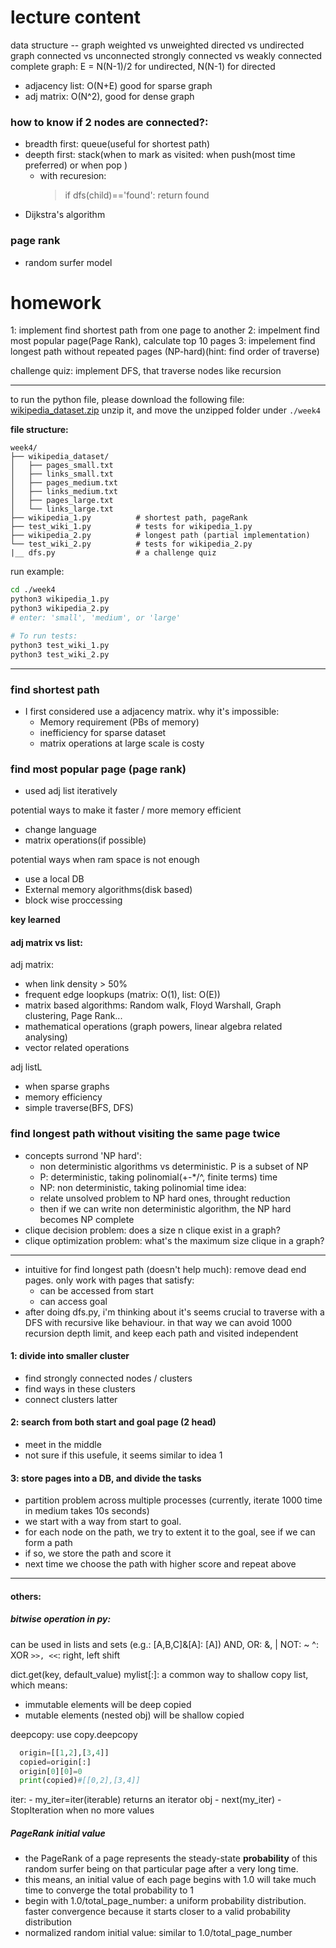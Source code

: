 # lecture content

data structure -- graph
weighted vs unweighted
directed vs undirected graph
connected vs unconnected
strongly connected vs weakly connected
complete graph: E = N(N-1)/2 for undirected, N(N-1) for directed

- adjacency list: O(N+E) good for sparse graph
- adj matrix: O(N^2), good for dense graph

### how to know if 2 nodes are connected?:

- breadth first: queue(useful for shortest path)
- deepth first: stack(when to mark as visited: when push(most time preferred) or when pop )
  - with recuresion:
    > if dfs(child)=='found': return found
- Dijkstra's algorithm

### page rank

- random surfer model

# homework

1: implement find shortest path from one page to another
2: impelment find most popular page(Page Rank), calculate top 10 pages
3: impelement find longest path without repeated pages (NP-hard)(hint: find order of traverse)

challenge quiz: implement DFS, that traverse nodes like recursion

---

to run the python file, please download the following file:
[wikipedia_dataset.zip](https://drive.google.com/file/d/1mNkmAK70JlExll9kEEHQWR08bbutce2x/view)
unzip it, and move the unzipped folder under `./week4`

**file structure:**

```
week4/
├── wikipedia_dataset/
│   ├── pages_small.txt
│   ├── links_small.txt
│   ├── pages_medium.txt
│   ├── links_medium.txt
│   ├── pages_large.txt
│   └── links_large.txt
├── wikipedia_1.py          # shortest path, pageRank
├── test_wiki_1.py          # tests for wikipedia_1.py
├── wikipedia_2.py          # longest path (partial implementation)
└── test_wiki_2.py          # tests for wikipedia_2.py
|__ dfs.py                  # a challenge quiz
```

run example:

```bash
cd ./week4
python3 wikipedia_1.py
python3 wikipedia_2.py
# enter: 'small', 'medium', or 'large'

# To run tests:
python3 test_wiki_1.py
python3 test_wiki_2.py
```

---

### find shortest path

- I first considered use a adjacency matrix. why it's impossible:
  - Memory requirement (PBs of memory)
  - inefficiency for sparse dataset
  - matrix operations at large scale is costy

### find most popular page (page rank)

- used adj list iteratively

potential ways to make it faster / more memory efficient

- change language
- matrix operations(if possible)

potential ways when ram space is not enough

- use a local DB
- External memory algorithms(disk based)
- block wise proccessing

**key learned**

#### adj matrix vs list:

adj matrix:

- when link density > 50%
- frequent edge loopkups (matrix: O(1), list: O(E))
- matrix based algorithms: Random walk, Floyd Warshall, Graph clustering, Page Rank...
- mathematical operations (graph powers, linear algebra related analysing)
- vector related operations

adj listL

- when sparse graphs
- memory efficiency
- simple traverse(BFS, DFS)

### find longest path without visiting the same page twice

- concepts surrond 'NP hard':
  - non deterministic algorithms vs deterministic. P is a subset of NP
  - P: deterministic, taking polinomial(+-\*/^, finite terms) time
  - NP: non deterministic, taking polinomial time
    idea:
  - relate unsolved problem to NP hard ones, throught reduction
  - then if we can write non deterministic algorithm, the NP hard becomes NP complete
- clique decision problem: does a size n clique exist in a graph?
- clique optimization problem: what's the maximum size clique in a graph?

---

- intuitive for find longest path (doesn't help much):
  remove dead end pages.
  only work with pages that satisfy:
  - can be accessed from start
  - can access goal
- after doing dfs.py, i'm thinking about it's seems crucial to traverse with a DFS with recursive like behaviour. in that way we can avoid 1000 recursion depth limit, and keep each path and visited independent

#### 1: divide into smaller cluster

- find strongly connected nodes / clusters
- find ways in these clusters
- connect clusters latter

#### 2: search from both start and goal page (2 head)

- meet in the middle
- not sure if this usefule, it seems similar to idea 1

#### 3: store pages into a DB, and divide the tasks

- partition problem across multiple processes (currently, iterate 1000 time in medium takes 10s seconds)
- we start with a way from start to goal.
- for each node on the path, we try to extent it to the goal, see if we can form a path
- if so, we store the path and score it
- next time we choose the path with higher score and repeat above

---

#### others:

##### bitwise operation in py:

can be used in lists and sets (e.g.: [A,B,C]&[A]: [A])
AND, OR: &, |
NOT: ~
^: XOR
`>>, <<`: right, left shift

dict.get(key, default_value)
mylist[:]: a common way to shallow copy list, which means:

- immutable elements will be deep copied
- mutable elements (nested obj) will be shallow copied

deepcopy: use copy.deepcopy

```python
  origin=[[1,2],[3,4]]
  copied=origin[:]
  origin[0][0]=0
  print(copied)#[[0,2],[3,4]]
```

iter: - my_iter=iter(iterable) returns an iterator obj - next(my_iter) - StopIteration when no more values

##### PageRank initial value

- the PageRank of a page represents the steady-state **probability** of this random surfer being on that particular page after a very long time.
- this means, an initial value of each page begins with 1.0 will take much time to converge the total probability to 1
- begin with 1.0/total_page_number: a uniform probability distribution. faster convergence because it starts closer to a valid probability distribution
- normalized random initial value: similar to 1.0/total_page_number
